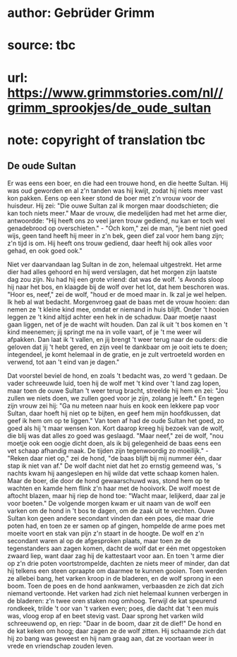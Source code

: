 # author: Gebrüder Grimm
# source: tbc
# url: https://www.grimmstories.com/nl//grimm_sprookjes/de_oude_sultan
# note: copyright of translation tbc

## De oude Sultan 

Er was eens een boer, en die had een trouwe hond, en die heette Sultan.
Hij was oud geworden en al z'n tanden was hij kwijt, zodat hij niets
meer vast kon pakken. Eens op een keer stond de boer met z'n vrouw voor
de huisdeur. Hij zei: "Die ouwe Sultan zal ik morgen maar doodschieten;
die kan toch niets meer." Maar de vrouw, die medelijden had met het
arme dier, antwoordde: "Hij heeft ons zo veel jaren trouw gediend, nu
kan er toch wel genadebrood op overschieten." - "Och kom," zei de
man, "je bent niet goed wijs, geen tand heeft hij meer in z'n bek,
geen dief zal voor hem bang zijn; z'n tijd is om. Hij heeft ons trouw
gediend, daar heeft hij ook alles voor gehad, en ook goed ook."

Niet ver daarvandaan lag Sultan in de zon, helemaal uitgestrekt. Het
arme dier had alles gehoord en hij werd verslagen, dat het morgen zijn
laatste dag zou zijn. Nu had hij een grote vriend: dat was de wolf. 's
Avonds sloop hij naar het bos, en klaagde bij de wolf over het lot, dat
hem beschoren was. "Hoor es, neef," zei de wolf, "houd er de moed
maar in. Ik zal je wel helpen. Ik heb al wat bedacht. Morgenvroeg gaat
de baas met de vrouw hooien: dan nemen ze 't kleine kind mee, omdat er
niemand in huis blijft. Onder 't hooien leggen ze 't kind altijd
achter een hek in de schaduw. Daar moetje naast gaan liggen, net of je
de wacht wilt houden. Dan zal ik uit 't bos komen en 't kind meenemen;
jij springt me na in volle vaart, of je 't me weer wil afpakken. Dan
laat ik 't vallen, en jij brengt 't weer terug naar de ouders: die
geloven dat jij 't hebt gered, en zijn veel te dankbaar om je ooit iets
te doen; integendeel, je komt helemaal in de gratie, en je zult
vertroeteld worden en verwend, tot aan 't eind van je dagen."

Dat voorstel beviel de hond, en zoals 't bedacht was, zo werd 't
gedaan. De vader schreeuwde luid, toen hij de wolf met 't kind over 't
land zag lopen, maar toen de ouwe Sultan 't weer terug bracht, streelde
hij hem en zei: "Jou zullen we niets doen, we zullen goed voor je zijn,
zolang je leeft." En tegen zijn vrouw zei hij: "Ga nu meteen naar huis
en kook een lekkere pap voor Sultan, daar hoeft hij niet op te bijten,
en geef hem mijn hoofdkussen, dat geef ik hem om op te liggen." Van
toen af had de oude Sultan het goed, zo goed als hij 't maar wensen
kon. Kort daarop kreeg hij bezoek van de wolf, die blij was dat alles zo
goed was geslaagd. "Maar neef," zei de wolf, "nou moetje ook een
oogje dicht doen, als ik bij gelegenheid de baas eens een vet schaap
afhandig maak. De tijden zijn tegenwoordig zo moeilijk." - "Reken daar
niet op," zei de hond, "de baas blijft bij mij nummer één, daar stap
ik niet van af." De wolf dacht niet dat het zo ernstig gemeend was, 's
nachts kwam hij aangeslepen en hij wilde dat vette schaap komen halen.
Maar de boer, die door de hond gewaarschuwd was, stond hem op te wachten
en kamde hem flink z'n haar met de hooivork. De wolf moest de aftocht
blazen, maar hij riep de hond toe: "Wacht maar, lelijkerd, daar zal je
voor boeten." De volgende morgen kwam er uit naam van de wolf een
varken om de hond in 't bos te dagen, om de zaak uit te vechten. Ouwe
Sultan kon geen andere secondant vinden dan een poes, die maar drie
poten had, en toen ze er samen op af gingen, hompelde de arme poes met
moeite voort en stak van pijn z'n staart in de hoogte. De wolf en z'n
secondant waren al op de afgesproken plaats, maar toen ze de
tegenstanders aan zagen komen, dacht de wolf dat er één met opgestoken
zwaard liep, want daar zag hij de kattestaart voor aan. En toen 't arme
dier op z'n drie poten voortstrompelde, dachten ze niets meer of
minder, dan dat hij telkens een steen opraapte om daarmee te kunnen
gooien. Toen werden ze allebei bang, het varken kroop in de bladeren, en
de wolf sprong in een boom. Toen de poes en de hond aankwamen,
verbaasden ze zich dat zich niemand vertoonde. Het varken had zich niet
helemaal kunnen verbergen in de bladeren: z'n twee oren staken nog
omhoog. Terwijl de kat speurend rondkeek, trilde 't oor van 't varken
even; poes, die dacht dat 't een muis was, vloog erop af en beet stevig
vast. Daar sprong het varken wild schreeuwend op, en riep: "Daar in de
boom, daar zit de dief!" De hond en de kat keken om hoog; daar zagen ze
de wolf zitten. Hij schaamde zich dat hij zo bang was geweest en hij nam
graag aan, dat ze voortaan weer in vrede en vriendschap zouden leven.
